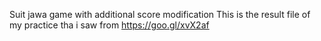 Suit jawa game with additional score modification
This is the result file of my  practice tha i saw from https://goo.gl/xvX2af